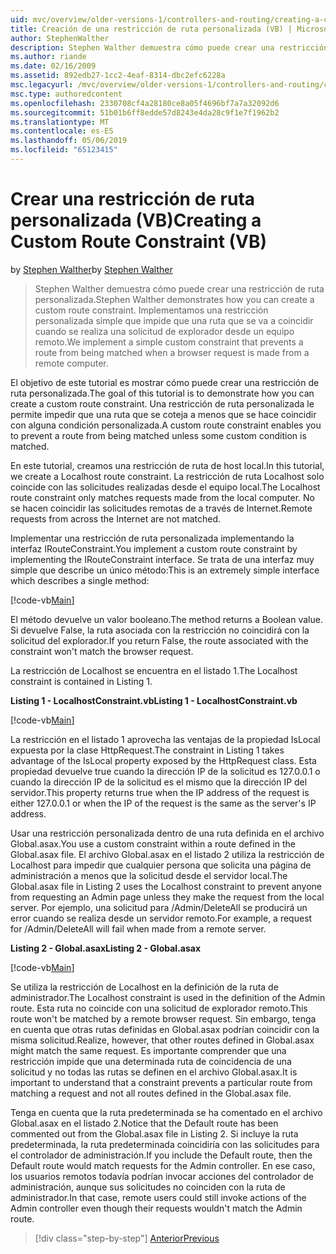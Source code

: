 ```yaml
---
uid: mvc/overview/older-versions-1/controllers-and-routing/creating-a-custom-route-constraint-vb
title: Creación de una restricción de ruta personalizada (VB) | Microsoft Docs
author: StephenWalther
description: Stephen Walther demuestra cómo puede crear una restricción de ruta personalizada. Implementamos un simple personalizada restricción que impide que una ruta coincidente w...
ms.author: riande
ms.date: 02/16/2009
ms.assetid: 892edb27-1cc2-4eaf-8314-dbc2efc6228a
msc.legacyurl: /mvc/overview/older-versions-1/controllers-and-routing/creating-a-custom-route-constraint-vb
msc.type: authoredcontent
ms.openlocfilehash: 2330708cf4a28180ce8a05f4696bf7a7a32092d6
ms.sourcegitcommit: 51b01b6ff8edde57d8243e4da28c9f1e7f1962b2
ms.translationtype: MT
ms.contentlocale: es-ES
ms.lasthandoff: 05/06/2019
ms.locfileid: "65123415"
---
```

# <a name="creating-a-custom-route-constraint-vb"></a><span data-ttu-id="33726-104">Crear una restricción de ruta personalizada (VB)</span><span class="sxs-lookup"><span data-stu-id="33726-104">Creating a Custom Route Constraint (VB)</span></span>

<span data-ttu-id="33726-105">by [Stephen Walther](https://github.com/StephenWalther)</span><span class="sxs-lookup"><span data-stu-id="33726-105">by [Stephen Walther](https://github.com/StephenWalther)</span></span>

> <span data-ttu-id="33726-106">Stephen Walther demuestra cómo puede crear una restricción de ruta personalizada.</span><span class="sxs-lookup"><span data-stu-id="33726-106">Stephen Walther demonstrates how you can create a custom route constraint.</span></span> <span data-ttu-id="33726-107">Implementamos una restricción personalizada simple que impide que una ruta que se va a coincidir cuando se realiza una solicitud de explorador desde un equipo remoto.</span><span class="sxs-lookup"><span data-stu-id="33726-107">We implement a simple custom constraint that prevents a route from being matched when a browser request is made from a remote computer.</span></span>

<span data-ttu-id="33726-108">El objetivo de este tutorial es mostrar cómo puede crear una restricción de ruta personalizada.</span><span class="sxs-lookup"><span data-stu-id="33726-108">The goal of this tutorial is to demonstrate how you can create a custom route constraint.</span></span> <span data-ttu-id="33726-109">Una restricción de ruta personalizada le permite impedir que una ruta que se coteja a menos que se hace coincidir con alguna condición personalizada.</span><span class="sxs-lookup"><span data-stu-id="33726-109">A custom route constraint enables you to prevent a route from being matched unless some custom condition is matched.</span></span>

<span data-ttu-id="33726-110">En este tutorial, creamos una restricción de ruta de host local.</span><span class="sxs-lookup"><span data-stu-id="33726-110">In this tutorial, we create a Localhost route constraint.</span></span> <span data-ttu-id="33726-111">La restricción de ruta Localhost solo coincide con las solicitudes realizadas desde el equipo local.</span><span class="sxs-lookup"><span data-stu-id="33726-111">The Localhost route constraint only matches requests made from the local computer.</span></span> <span data-ttu-id="33726-112">No se hacen coincidir las solicitudes remotas de a través de Internet.</span><span class="sxs-lookup"><span data-stu-id="33726-112">Remote requests from across the Internet are not matched.</span></span>

<span data-ttu-id="33726-113">Implementar una restricción de ruta personalizada implementando la interfaz IRouteConstraint.</span><span class="sxs-lookup"><span data-stu-id="33726-113">You implement a custom route constraint by implementing the IRouteConstraint interface.</span></span> <span data-ttu-id="33726-114">Se trata de una interfaz muy simple que describe un único método:</span><span class="sxs-lookup"><span data-stu-id="33726-114">This is an extremely simple interface which describes a single method:</span></span>

[!code-vb[Main](creating-a-custom-route-constraint-vb/samples/sample1.vb)]

<span data-ttu-id="33726-115">El método devuelve un valor booleano.</span><span class="sxs-lookup"><span data-stu-id="33726-115">The method returns a Boolean value.</span></span> <span data-ttu-id="33726-116">Si devuelve False, la ruta asociada con la restricción no coincidirá con la solicitud del explorador.</span><span class="sxs-lookup"><span data-stu-id="33726-116">If you return False, the route associated with the constraint won't match the browser request.</span></span>

<span data-ttu-id="33726-117">La restricción de Localhost se encuentra en el listado 1.</span><span class="sxs-lookup"><span data-stu-id="33726-117">The Localhost constraint is contained in Listing 1.</span></span>

<span data-ttu-id="33726-118">**Listing 1 - LocalhostConstraint.vb**</span><span class="sxs-lookup"><span data-stu-id="33726-118">**Listing 1 - LocalhostConstraint.vb**</span></span>

[!code-vb[Main](creating-a-custom-route-constraint-vb/samples/sample2.vb)]

<span data-ttu-id="33726-119">La restricción en el listado 1 aprovecha las ventajas de la propiedad IsLocal expuesta por la clase HttpRequest.</span><span class="sxs-lookup"><span data-stu-id="33726-119">The constraint in Listing 1 takes advantage of the IsLocal property exposed by the HttpRequest class.</span></span> <span data-ttu-id="33726-120">Esta propiedad devuelve true cuando la dirección IP de la solicitud es 127.0.0.1 o cuando la dirección IP de la solicitud es el mismo que la dirección IP del servidor.</span><span class="sxs-lookup"><span data-stu-id="33726-120">This property returns true when the IP address of the request is either 127.0.0.1 or when the IP of the request is the same as the server's IP address.</span></span>

<span data-ttu-id="33726-121">Usar una restricción personalizada dentro de una ruta definida en el archivo Global.asax.</span><span class="sxs-lookup"><span data-stu-id="33726-121">You use a custom constraint within a route defined in the Global.asax file.</span></span> <span data-ttu-id="33726-122">El archivo Global.asax en el listado 2 utiliza la restricción de Localhost para impedir que cualquier persona que solicita una página de administración a menos que la solicitud desde el servidor local.</span><span class="sxs-lookup"><span data-stu-id="33726-122">The Global.asax file in Listing 2 uses the Localhost constraint to prevent anyone from requesting an Admin page unless they make the request from the local server.</span></span> <span data-ttu-id="33726-123">Por ejemplo, una solicitud para /Admin/DeleteAll se producirá un error cuando se realiza desde un servidor remoto.</span><span class="sxs-lookup"><span data-stu-id="33726-123">For example, a request for /Admin/DeleteAll will fail when made from a remote server.</span></span>

<span data-ttu-id="33726-124">**Listing 2 - Global.asax**</span><span class="sxs-lookup"><span data-stu-id="33726-124">**Listing 2 - Global.asax**</span></span>

[!code-vb[Main](creating-a-custom-route-constraint-vb/samples/sample3.vb)]

<span data-ttu-id="33726-125">Se utiliza la restricción de Localhost en la definición de la ruta de administrador.</span><span class="sxs-lookup"><span data-stu-id="33726-125">The Localhost constraint is used in the definition of the Admin route.</span></span> <span data-ttu-id="33726-126">Esta ruta no coincide con una solicitud de explorador remoto.</span><span class="sxs-lookup"><span data-stu-id="33726-126">This route won't be matched by a remote browser request.</span></span> <span data-ttu-id="33726-127">Sin embargo, tenga en cuenta que otras rutas definidas en Global.asax podrían coincidir con la misma solicitud.</span><span class="sxs-lookup"><span data-stu-id="33726-127">Realize, however, that other routes defined in Global.asax might match the same request.</span></span> <span data-ttu-id="33726-128">Es importante comprender que una restricción impide que una determinada ruta de coincidencia de una solicitud y no todas las rutas se definen en el archivo Global.asax.</span><span class="sxs-lookup"><span data-stu-id="33726-128">It is important to understand that a constraint prevents a particular route from matching a request and not all routes defined in the Global.asax file.</span></span>

<span data-ttu-id="33726-129">Tenga en cuenta que la ruta predeterminada se ha comentado en el archivo Global.asax en el listado 2.</span><span class="sxs-lookup"><span data-stu-id="33726-129">Notice that the Default route has been commented out from the Global.asax file in Listing 2.</span></span> <span data-ttu-id="33726-130">Si incluye la ruta predeterminada, la ruta predeterminada coincidiría con las solicitudes para el controlador de administración.</span><span class="sxs-lookup"><span data-stu-id="33726-130">If you include the Default route, then the Default route would match requests for the Admin controller.</span></span> <span data-ttu-id="33726-131">En ese caso, los usuarios remotos todavía podrían invocar acciones del controlador de administración, aunque sus solicitudes no coinciden con la ruta de administrador.</span><span class="sxs-lookup"><span data-stu-id="33726-131">In that case, remote users could still invoke actions of the Admin controller even though their requests wouldn't match the Admin route.</span></span>

> [!div class="step-by-step"]
> [<span data-ttu-id="33726-132">Anterior</span><span class="sxs-lookup"><span data-stu-id="33726-132">Previous</span></span>](creating-a-route-constraint-vb.md)
